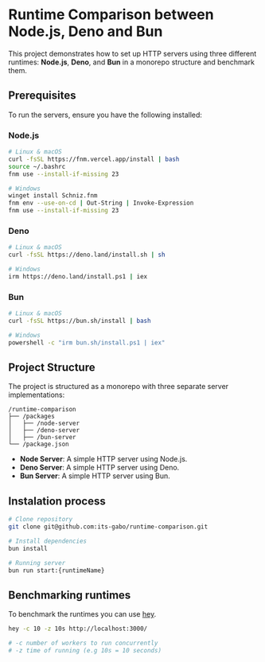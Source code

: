 # Runtime Comparison between Node.js, Deno and Bun

This project demonstrates how to set up HTTP servers using three different runtimes: **Node.js**, **Deno**, and **Bun** in a monorepo structure and benchmark them.

## Prerequisites

To run the servers, ensure you have the following installed:

### Node.js

```bash
# Linux & macOS
curl -fsSL https://fnm.vercel.app/install | bash
source ~/.bashrc
fnm use --install-if-missing 23

# Windows
winget install Schniz.fnm
fnm env --use-on-cd | Out-String | Invoke-Expression
fnm use --install-if-missing 23
```

### Deno

```bash
# Linux & macOS
curl -fsSL https://deno.land/install.sh | sh

# Windows
irm https://deno.land/install.ps1 | iex
```

### Bun

```bash
# Linux & macOS
curl -fsSL https://bun.sh/install | bash

# Windows
powershell -c "irm bun.sh/install.ps1 | iex"
```

## Project Structure

The project is structured as a monorepo with three separate server implementations:

```
/runtime-comparison
├── /packages
│   ├── /node-server
│   ├── /deno-server
│   ├── /bun-server
└── /package.json
```

- **Node Server**: A simple HTTP server using Node.js.
- **Deno Server**: A simple HTTP server using Deno.
- **Bun Server**: A simple HTTP server using Bun.

## Instalation process

```bash
# Clone repository
git clone git@github.com:its-gabo/runtime-comparison.git

# Install dependencies
bun install

# Running server
bun run start:{runtimeName}
```

## Benchmarking runtimes

To benchmark the runtimes you can use [hey](https://github.com/rakyll/hey).

```bash
hey -c 10 -z 10s http://localhost:3000/

# -c number of workers to run concurrently
# -z time of running (e.g 10s = 10 seconds)
```
